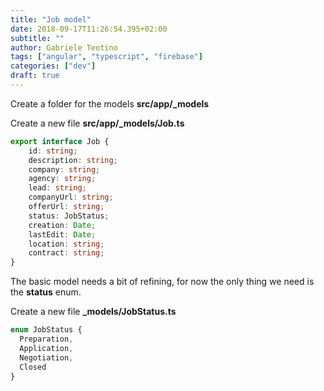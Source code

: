 ```yaml
---
title: "Job model"
date: 2018-09-17T11:26:54.395+02:00
subtitle: ""
author: Gabriele Teotino
tags: ["angular", "typescript", "firebase"]
categories: ["dev"]
draft: true
---
```


<!--more-->

Create a folder for the models **src/app/_models**

Create a new file **src/app/_models/Job.ts**

```typescript
export interface Job {
    id: string;
    description: string;
    company: string;
    agency: string;
    lead: string;
    companyUrl: string;
    offerUrl: string;
    status: JobStatus;
    creation: Date;
    lastEdit: Date;
    location: string;
    contract: string;
}
```

The basic model needs a bit of refining, for now the only thing we need is the **status** enum.

Create a new file **_models/JobStatus.ts**

```typescript
enum JobStatus {
  Preparation,
  Application,
  Negotiation,
  Closed
}
```
